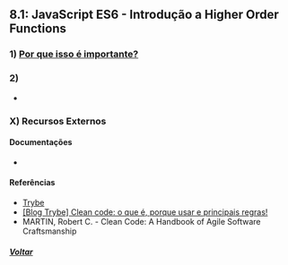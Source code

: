 ## 8.1: JavaScript ES6 - Introdução a Higher Order Functions

### 1) [Por que isso é importante?](Z-conteudo-recursos/por-que-isso-importante.md#por-que-isso-é-importante)

### 2) []()
- 

### X) Recursos Externos

#### Documentações
- []()

#### Referências
- [Trybe](https://www.betrybe.com/)
- [[Blog Trybe] Clean code: o que é, porque usar e principais regras!](https://blog.betrybe.com/tecnologia/clean-code/)
- MARTIN, Robert C. - Clean Code: A Handbook of Agile Software Craftsmanship

##### [Voltar](https://github.com/nnnnadia/trybe-exercicios#bloco-8-higher-order-functions-do-javascript-es6)
